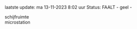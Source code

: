 laatste update: 
ma 13-11-2023  8:02   uur 
Status: FAALT - geel - 
<div class="service Y">schijfruimte</div><div class="service Y">microstation</div>